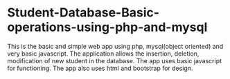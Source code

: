 # Student-Database-Basic-operations-using-php-and-mysql
This is the basic and simple web app using php, mysql(object oriented) and very basic javascript.
The application allows the insertion, deletion, modification of new student in the database.
The app uses basic javascript for functioning.
The app also uses html and bootstrap for design.
